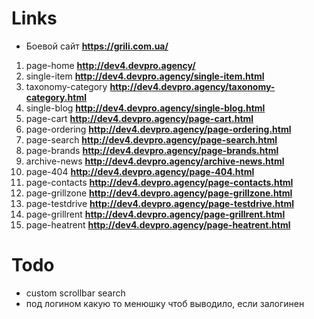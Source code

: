 # Links
- Боевой сайт **https://grili.com.ua/**

1. page-home 					**http://dev4.devpro.agency/**
2. single-item 				**http://dev4.devpro.agency/single-item.html**
3. taxonomy-category 	**http://dev4.devpro.agency/taxonomy-category.html**
4. single-blog 				**http://dev4.devpro.agency/single-blog.html**
5. page-cart 					**http://dev4.devpro.agency/page-cart.html**
6. page-ordering 			**http://dev4.devpro.agency/page-ordering.html**
7. page-search 				**http://dev4.devpro.agency/page-search.html**
8. page-brands 				**http://dev4.devpro.agency/page-brands.html**
9. archive-news 			**http://dev4.devpro.agency/archive-news.html**
10. page-404 					**http://dev4.devpro.agency/page-404.html**
11. page-contacts 		**http://dev4.devpro.agency/page-contacts.html**
12. page-grillzone 		**http://dev4.devpro.agency/page-grillzone.html**
13. page-testdrive 		**http://dev4.devpro.agency/page-testdrive.html**
14. page-grillrent 		**http://dev4.devpro.agency/page-grillrent.html**
15. page-heatrent 		**http://dev4.devpro.agency/page-heatrent.html**

# Todo
- custom scrollbar search
- под логином какую то менюшку чтоб выводило, если залогинен